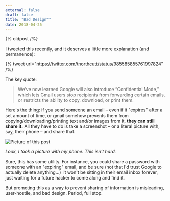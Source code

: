 ```yaml
---
external: false
draft: false
title: "Bad Design™"
date: 2018-04-25
---
```


{% oldpost /%}

I tweeted this recently, and it deserves a little more explanation (and permanence):

{% tweet url="https://twitter.com/tnorthcutt/status/985585855761997824" /%}

The key quote:

> We’ve now learned Google will also introduce “Confidential Mode,” which lets Gmail users stop recipients from forwarding certain emails, or restricts the ability to copy, download, or print them.

Here's the thing: if you send someone an email – even if it "expires" after a set amount of time, or gmail somehow prevents them from copying/downloading/printing text and/or images from it, **they can still share it.** All they have to do is take a screenshot – or a literal picture with, say, their phone – and share that.

![Picture of this post](/images/screen-pic.jpg)

_Look, I took a picture with my phone. This isn't hard._

Sure, this has some utility. For instance, you could share a password with someone with an "expiring" email, and be sure (not that I'd trust Google to actually delete anything...)  it won't be sitting in their email inbox forever, just waiting for a future hacker to come along and find it.

But promoting this as a way to prevent sharing of information is misleading, user-hostile, and bad design. Period, full stop.
